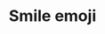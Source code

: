 ---
title: Smile emoji
tags:
icon: smile-emoji
svg: '<svg xmlns="http://www.w3.org/2000/svg" width="24" height="24" fill="none" viewBox="0 0 24 24" stroke-width="1.5" stroke-linecap="round" stroke-linejoin="round" stroke="currentColor"><circle cx="12" cy="12" r="9"/><path d="M9 15c.85.63 1.885 1 3 1s2.15-.37 3-1m-5.5-4.5V10m5 .5V10"/></svg>'
---